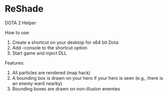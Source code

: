 # ReShade
DOTA 2 Helper

How to use:

1. Create a shortcut on your desktop for x64 bit Dota
2. Add -console to the shortcut option
3. Start game and inject DLL


Features:

1) All particles are rendered (map hack)
2) A bounding box is drawn on your hero if your hero is seen (e.g., there is an enemy ward nearby)
3) Bounding boxes are drawn on non-illusion enemies
